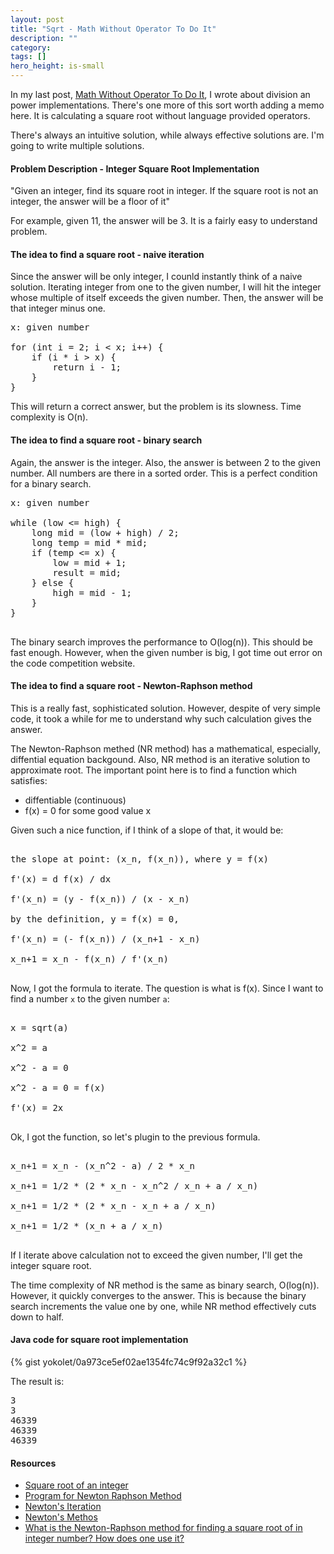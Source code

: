 ```yaml
---
layout: post
title: "Sqrt - Math Without Operator To Do It"
description: ""
category: 
tags: []
hero_height: is-small
---
```


In my last post, [Math Without Operator To Do It](http://yokolet.github.io/2017/06/09/math-without-it.html),
I wrote about division an power implementations.
There's one more of this sort worth adding a memo here.
It is calculating a square root without language provided operators.

There's always an intuitive solution, while always effective solutions are.
I'm going to write multiple solutions.

#### Problem Description - Integer Square Root Implementation ####

"Given an integer, find its square root in integer.
If the square root is not an integer, the answer will be a floor of it"

For example, given 11, the answer will be 3.
It is a fairly easy to understand problem.


#### The idea to find a square root - naive iteration ####

Since the answer will be only integer,
I counld instantly think of a naive solution.
Iterating integer from one to the given number,
I will hit the integer whose multiple of itself exceeds the given number.
Then, the answer will be that integer minus one.

<pre>
x: given number

for (int i = 2; i < x; i++) {
    if (i * i > x) {
        return i - 1;
    }
}
</pre>


This will return a correct answer, but the problem is its slowness.
Time complexity is O(n).


#### The idea to find a square root - binary search ####

Again, the answer is the integer.
Also, the answer is between 2 to the given number.
All numbers are there in a sorted order.
This is a perfect condition for a binary search.

<pre>
x: given number

while (low <= high) {
    long mid = (low + high) / 2;
    long temp = mid * mid;
	if (temp <= x) {
        low = mid + 1;
        result = mid;
    } else {
        high = mid - 1;		
    }
}

</pre>

The binary search improves the performance to O(log(n)).
This should be fast enough.
However, when the given number is big,
I got time out error on the code competition website.


#### The idea to find a square root - Newton-Raphson method ####

This is a really fast, sophisticated solution.
However, despite of very simple code,
it took a while for me to understand why such calculation gives the answer.

The Newton-Raphson methed (NR method) has a mathematical, especially,
diffential equation backgound.
Also, NR method is an iterative solution to approximate root.
The important point here is to find a function which satisfies:

- diffentiable (continuous)
- f(x) = 0 for some good value x

Given such a nice function, if I think of a slope of that,
it would be:


<pre>

the slope at point: (x_n, f(x_n)), where y = f(x)

f'(x) = d f(x) / dx

f'(x_n) = (y - f(x_n)) / (x - x_n)

by the definition, y = f(x) = 0,

f'(x_n) = (- f(x_n)) / (x_n+1 - x_n)

x_n+1 = x_n - f(x_n) / f'(x_n)

</pre>


Now, I got the formula to iterate.
The question is what is f(x).
Since I want to find a number `x` to the given number `a`:

<pre>

x = sqrt(a)

x^2 = a

x^2 - a = 0

x^2 - a = 0 = f(x)

f'(x) = 2x

</pre>


Ok, I got the function, so let's plugin to the previous formula.

<pre>

x_n+1 = x_n - (x_n^2 - a) / 2 * x_n

x_n+1 = 1/2 * (2 * x_n - x_n^2 / x_n + a / x_n)

x_n+1 = 1/2 * (2 * x_n - x_n + a / x_n)

x_n+1 = 1/2 * (x_n + a / x_n)

</pre>


If I iterate above calculation not to exceed the given number,
I'll get the integer square root.

The time complexity of NR method is the same as binary search, O(log(n)).
However, it quickly converges to the answer.
This is because the binary search increments the value one by one, while
NR method effectively cuts down to half.



#### Java code for square root implementation ####

{% gist yokolet/0a973ce5ef02ae1354fc74c9f92a32c1 %}

The result is:

<pre>
3
3
46339
46339
46339
</pre>


#### Resources ####

- [Square root of an integer](http://www.geeksforgeeks.org/square-root-of-an-integer/)
- [Program for Newton Raphson Method](http://www.geeksforgeeks.org/program-for-newton-raphson-method/)
- [Newton's Iteration](http://mathworld.wolfram.com/NewtonsIteration.html)
- [Newton's Methos](http://mathworld.wolfram.com/NewtonsMethod.html)
- [What is the Newton-Raphson method for finding a square root of in integer number? How does one use it?](https://www.quora.com/What-is-the-Newton-Rapson-method-for-finding-a-square-root-of-an-integer-number-How-does-one-use-it)
